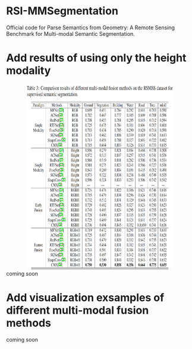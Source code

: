# RSI-MMSegmentation

Official code for Parse Semantics from Geometry: A Remote Sensing Benchmark for Multi-modal Semantic Segmentation.

# Add results of using only the height modality
<div  align="center">    
 <img src="resources/res1.png" width = "400" height = "500" alt="RSMSS" align=center />
</div>
coming soon

# Add visualization exsamples of different multi-modal fusion methods
coming soon
